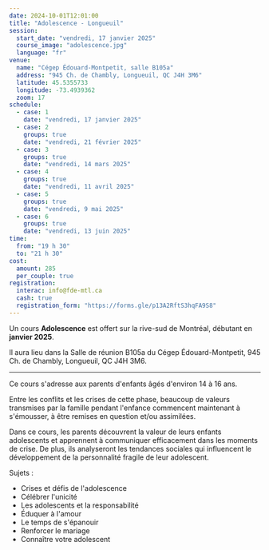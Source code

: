 ```yaml
---
date: 2024-10-01T12:01:00
title: "Adolescence - Longueuil"
session:
  start_date: "vendredi, 17 janvier 2025"
  course_image: "adolescence.jpg"
  language: "fr"
venue:
  name: "Cégep Édouard-Montpetit, salle B105a"
  address: "945 Ch. de Chambly, Longueuil, QC J4H 3M6"
  latitude: 45.5355733
  longitude: -73.4939362
  zoom: 17
schedule:
  - case: 1
    date: "vendredi, 17 janvier 2025"
  - case: 2
    groups: true
    date: "vendredi, 21 février 2025"
  - case: 3
    groups: true
    date: "vendredi, 14 mars 2025"
  - case: 4
    groups: true
    date: "vendredi, 11 avril 2025"
  - case: 5
    groups: true
    date: "vendredi, 9 mai 2025"
  - case: 6
    groups: true
    date: "vendredi, 13 juin 2025"
time:
  from: "19 h 30"
  to: "21 h 30"
cost:
  amount: 285
  per_couple: true
registration:
  interac: info@fde-mtl.ca
  cash: true
  registration_form: "https://forms.gle/p13A2RftS3hqFA9S8"
---
```


Un cours **Adolescence** est offert sur la rive-sud de Montréal, débutant en **janvier 2025**.

Il aura lieu dans la Salle de réunion B105a du Cégep Édouard-Montpetit, 945 Ch. de Chambly, Longueuil, QC J4H 3M6.

---
Ce cours s'adresse aux parents d'enfants âgés d'environ 14 à 16 ans.

Entre les conflits et les crises de cette phase, beaucoup de valeurs transmises
par la famille pendant l'enfance commencent maintenant à s'émousser, à être remises en question et/ou assimilées.

Dans ce cours, les parents découvrent la valeur de leurs enfants adolescents et
apprennent à communiquer efficacement dans les moments de crise. De plus, ils
analyseront les tendances sociales qui influencent le développement de la personnalité fragile de leur adolescent.

Sujets :

* Crises et défis de l'adolescence
* Célébrer l'unicité
* Les adolescents et la responsabilité
* Éduquer à l'amour
* Le temps de s'épanouir
* Renforcer le mariage
* Connaître votre adolescent

<!--more-->